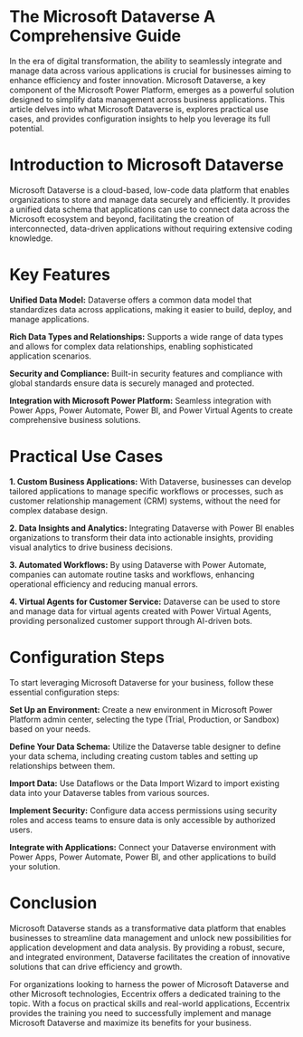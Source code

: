 # The Microsoft Dataverse A Comprehensive Guide
In the era of digital transformation, the ability to seamlessly integrate and manage data across various applications is crucial for businesses aiming to enhance efficiency and foster innovation. Microsoft Dataverse, a key component of the Microsoft Power Platform, emerges as a powerful solution designed to simplify data management across business applications. This article delves into what Microsoft Dataverse is, explores practical use cases, and provides configuration insights to help you leverage its full potential. 

# Introduction to Microsoft Dataverse 

Microsoft Dataverse is a cloud-based, low-code data platform that enables organizations to store and manage data securely and efficiently. It provides a unified data schema that applications can use to connect data across the Microsoft ecosystem and beyond, facilitating the creation of interconnected, data-driven applications without requiring extensive coding knowledge. 

# Key Features 

**Unified Data Model:** Dataverse offers a common data model that standardizes data across applications, making it easier to build, deploy, and manage applications. 

**Rich Data Types and Relationships:** Supports a wide range of data types and allows for complex data relationships, enabling sophisticated application scenarios. 

**Security and Compliance:** Built-in security features and compliance with global standards ensure data is securely managed and protected. 

**Integration with Microsoft Power Platform:** Seamless integration with Power Apps, Power Automate, Power BI, and Power Virtual Agents to create comprehensive business solutions. 

# Practical Use Cases 

**1. Custom Business Applications:** With Dataverse, businesses can develop tailored applications to manage specific workflows or processes, such as customer relationship management (CRM) systems, without the need for complex database design. 

**2. Data Insights and Analytics:** Integrating Dataverse with Power BI enables organizations to transform their data into actionable insights, providing visual analytics to drive business decisions. 

**3. Automated Workflows:** By using Dataverse with Power Automate, companies can automate routine tasks and workflows, enhancing operational efficiency and reducing manual errors. 

**4. Virtual Agents for Customer Service:** Dataverse can be used to store and manage data for virtual agents created with Power Virtual Agents, providing personalized customer support through AI-driven bots. 

# Configuration Steps 

To start leveraging Microsoft Dataverse for your business, follow these essential configuration steps: 

**Set Up an Environment:** Create a new environment in Microsoft Power Platform admin center, selecting the type (Trial, Production, or Sandbox) based on your needs. 

**Define Your Data Schema:** Utilize the Dataverse table designer to define your data schema, including creating custom tables and setting up relationships between them. 

**Import Data:** Use Dataflows or the Data Import Wizard to import existing data into your Dataverse tables from various sources. 

**Implement Security:** Configure data access permissions using security roles and access teams to ensure data is only accessible by authorized users. 

**Integrate with Applications:** Connect your Dataverse environment with Power Apps, Power Automate, Power BI, and other applications to build your solution. 

# Conclusion 

Microsoft Dataverse stands as a transformative data platform that enables businesses to streamline data management and unlock new possibilities for application development and data analysis. By providing a robust, secure, and integrated environment, Dataverse facilitates the creation of innovative solutions that can drive efficiency and growth. 

For organizations looking to harness the power of Microsoft Dataverse and other Microsoft technologies, Eccentrix offers a dedicated training to the topic. With a focus on practical skills and real-world applications, Eccentrix provides the training you need to successfully implement and manage Microsoft Dataverse and maximize its benefits for your business.
